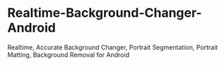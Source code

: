 # Realtime-Background-Changer-Android
Realtime, Accurate Background Changer, Portrait Segmentation, Portrait Matting, Background Removal for Android
